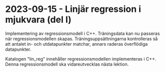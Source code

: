# 2023-09-15 - Linjär regression i mjukvara (del I)
Implementering av regressionsmodell i C++. Träningsdata kan nu passeras när regressionsmodellen skapas. Träningsuppsättningarna kontrolleras så att antalet in- och utdatapunkter matchar, annars raderas överflödiga datapunkter.

Katalogen "lin_reg" innehåller regressionsmodellen implementeras i C++.
Denna regressionsmodell ska vidareutvecklas nästa lektion.